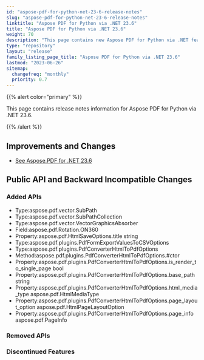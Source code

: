 ```yaml
---
id: "aspose-pdf-for-python-net-23-6-release-notes"
slug: "aspose-pdf-for-python-net-23-6-release-notes"
linktitle: "Aspose PDF for Python via .NET 23.6"
title: "Aspose PDF for Python via .NET 23.6"
weight: 70
description: "This page contains new Aspose PDF for Python via .NET features, enhancement, and bug fixes in 2023, version 23.6."
type: "repository"
layout: "release"
family_listing_page_title: "Aspose PDF for Python via .NET 23.6"
lastmod: "2023-06-26"
sitemap:
  changefreq: "monthly"
  priority: 0.7
---
```


{{% alert color="primary" %}}

This page contains release notes information for Aspose PDF for Python via .NET 23.6.

{{% /alert %}}

## Improvements and Changes

- [See Aspose.PDF for .NET 23.6](/pdf/net/release-notes/2023/aspose-pdf-for-net-23-6-release-notes/)

## Public API and Backward Incompatible Changes

### Added APIs
* Type:aspose.pdf.vector.SubPath
* Type:aspose.pdf.vector.SubPathCollection
* Type:aspose.pdf.vector.VectorGraphicsAbsorber
* Field:aspose.pdf.Rotation.ON360
* Property:aspose.pdf.HtmlSaveOptions.title string
* Type:aspose.pdf.plugins.PdfFormExportValuesToCSVOptions
* Type:aspose.pdf.plugins.PdfConverterHtmlToPdfOptions
* Method:aspose.pdf.plugins.PdfConverterHtmlToPdfOptions.#ctor
* Property:aspose.pdf.plugins.PdfConverterHtmlToPdfOptions.is_render_to_single_page bool
* Property:aspose.pdf.plugins.PdfConverterHtmlToPdfOptions.base_path string
* Property:aspose.pdf.plugins.PdfConverterHtmlToPdfOptions.html_media_type aspose.pdf.HtmlMediaType
* Property:aspose.pdf.plugins.PdfConverterHtmlToPdfOptions.page_layout_option aspose.pdf.HtmlPageLayoutOption
* Property:aspose.pdf.plugins.PdfConverterHtmlToPdfOptions.page_info aspose.pdf.PageInfo
### Removed APIs

### Discontinued Features
